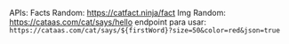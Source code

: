 APIs:
Facts Random: https://catfact.ninja/fact
Img Random: https://cataas.com/cat/says/hello
endpoint para usar: `https://cataas.com/cat/says/${firstWord}?size=50&color=red&json=true`